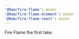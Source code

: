 ```yaml
---
'@9am/fire-flame': minor
'@9am/fire-flame-element': minor
'@9am/fire-flame-react': minor
---
```


Fire Flame the first take.

